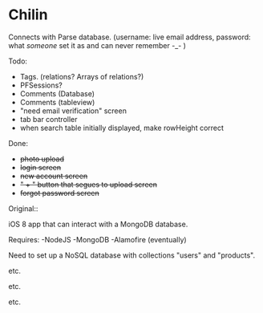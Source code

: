 # Chilin

Connects with Parse database. (username: live email address, password: what *someone* set it as and can never remember -_- )

Todo:
- Tags. (relations? Arrays of relations?)
- PFSessions?
- Comments (Database)
- Comments (tableview)
- "need email verification" screen
- tab bar controller 
- when search table initially displayed, make rowHeight correct

Done:
- ~~photo upload~~
- ~~login screen~~
- ~~new account screen~~
- ~~" + " button that segues to upload screen~~
- ~~forgot password screen~~





Original:: 

iOS 8 app that can interact with a MongoDB database.


Requires:
	-NodeJS
	-MongoDB
	-Alamofire (eventually)

Need to set up a NoSQL database with collections "users" and "products".

etc.

etc.

etc.


